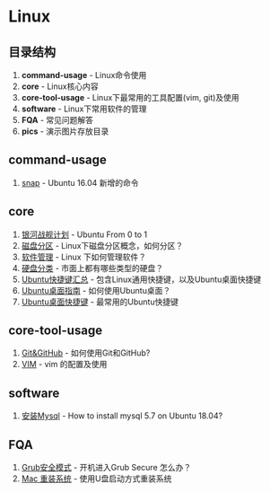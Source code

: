 # Linux

## 目录结构
1. **command-usage** - Linux命令使用
2. **core** - Linux核心内容
3. **core-tool-usage** - Linux下最常用的工具配置(vim, git)及使用
4. **software** - Linux下常用软件的管理
5. **FQA** - 常见问题解答
6. **pics** - 演示图片存放目录

## command-usage
1. [snap](command-usage/command-snap.md) - Ubuntu 16.04 新增的命令

## core
1. [银河战舰计划](core/diary-install-Ubuntu.md) - Ubuntu From 0 to 1
2. [磁盘分区](core/linux-disk.md) - Linux下磁盘分区概念，如何分区？
3. [软件管理](core/software-manage.md) - Linux 下如何管理软件？
4. [硬盘分类](core/disk-type.md) - 市面上都有哪些类型的硬盘？
5. [Ubuntu快捷键汇总](core/shortcut.md) - 包含Linux通用快捷键，以及Ubuntu桌面快捷键
6. [Ubuntu桌面指南](core/ubuntu_manual.md) - 如何使用Ubuntu桌面？
7. [Ubuntu桌面快捷键](core/desktop_keyboard.md) - 最常用的Ubuntu快捷键

## core-tool-usage
1. [Git&GitHub](core-tool-usage/git-github.md) - 如何使用Git和GitHub?
2. [VIM](core-tool-usage/vim_config.md) - vim 的配置及使用
## software
1. [安装Mysql](software/mysql_install.md) - How to install mysql 5.7 on Ubuntu 18.04?
## FQA
1. [Grub安全模式](FQA/grub_fix.md) - 开机进入Grub Secure 怎么办？
2. [Mac 重装系统](FQA/reinstall_mac_os.md) - 使用U盘启动方式重装系统



